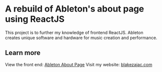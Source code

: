 # A rebuild of Ableton's about page using ReactJS

This project is to further my knowledge of frontend ReactJS.
Ableton creates unique software and hardware for music creation and performance.

## Learn more

View the front end: [Ableton About Page](#)
Visit my website: [blakezajac.com](https://www.blakezajac.com/)
